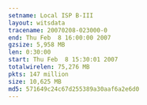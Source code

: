 ```yaml
---
setname: Local ISP B-III
layout: witsdata
tracename: 20070208-023000-0
end: Thu Feb  8 16:00:00 2007
gzsize: 5,958 MB
len: 0:30:00
start: Thu Feb  8 15:30:01 2007
totalwirelen: 75,276 MB
pkts: 147 million
size: 10,625 MB
md5: 571649c24c67d255389a30aaf6a2e6d0
---
```

